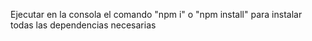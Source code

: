 Ejecutar en la consola el comando "npm i" o "npm install" para instalar todas las dependencias necesarias